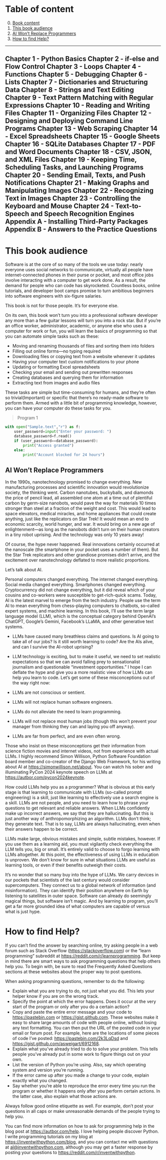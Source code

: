 # Table of content

0. [Book content](#book-content)
1. [This book audience](#This-book-audience)
2. [AI Won’t Replace Programmers](https://github.com/pagebase/Automate-the-boring-stuff-with-python/tree/patch-1?tab=readme-ov-file#ai-wont-replace-programmers)
3. [How to find Help?](#how-to-find-help)

---
Chapter 1 - Python Basics
Chapter 2 - if-else and Flow Control
Chapter 3 - Loops
Chapter 4 - Functions
Chapter 5 - Debugging
Chapter 6 - Lists
Chapter 7 - Dictionaries and Structuring Data
Chapter 8 - Strings and Text Editing
Chapter 9 - Text Pattern Matching with Regular Expressions
Chapter 10 - Reading and Writing Files
Chapter 11 - Organizing Files
Chapter 12 - Designing and Deploying Command Line Programs
Chapter 13 - Web Scraping
Chapter 14 - Excel Spreadsheets
Chapter 15 - Google Sheets
Chapter 16 - SQLite Databases
Chapter 17 - PDF and Word Documents
Chapter 18 - CSV, JSON, and XML Files
Chapter 19 - Keeping Time, Scheduling Tasks, and Launching Programs
Chapter 20 - Sending Email, Texts, and Push Notifications
Chapter 21 - Making Graphs and Manipulating Images
Chapter 22 - Recognizing Text in Images
Chapter 23 - Controlling the Keyboard and Mouse
Chapter 24 - Text-to-Speech and Speech Recognition Engines
Appendix A - Installing Third-Party Packages
Appendix B - Answers to the Practice Questions
---
# This book audience

Software is at the core of so many of the tools we use today: nearly everyone uses social networks to communicate, virtually all people have internet-connected phones in their purse or pocket, and most office jobs involve interacting with a computer to get work done. As a result, the demand for people who can code has skyrocketed. Countless books, online tutorials, and developer boot camps promise to turn ambitious beginners into software engineers with six-figure salaries.

This book is not for those people. It’s for everyone else.

On its own, this book won’t turn you into a professional software developer any more than a few guitar lessons will turn you into a rock star. But if you’re an office worker, administrator, academic, or anyone else who uses a computer for work or fun, you will learn the basics of programming so that you can automate simple tasks such as these:

- Moving and renaming thousands of files and sorting them into folders
- Filling out online forms—no typing required
- Downloading files or copying text from a website whenever it updates
- Having your computer text custom notifications to your phone
- Updating or formatting Excel spreadsheets
- Checking your email and sending out prewritten responses
- Creating databases and querying them for information
- Extracting text from images and audio files

These tasks are simple but time-consuming for humans, and they’re often so trivial(Important) or specific that there’s no ready-made software to perform them. Armed with a little bit of programming knowledge, however, you can have your computer do these tasks for you.

> Program 1

```python
with open("Sample.text","r") as f:
    user_password=input("Enter your password: ")
    database_password=f.read()
    if (user_password==database_password):
        print("Access granted")
    else:
        print("Account blocked for 24 hours")
```

## AI Won’t Replace Programmers

In the 1990s, nanotechnology promised to change everything. New manufacturing processes and scientific innovation would revolutionize society, the thinking went. Carbon nanotubes, buckyballs, and diamonds the price of pencil lead, all assembled one atom at a time out of plentiful carbon by germ-size nanobots, would pave the way for materials 10 times stronger than steel at a fraction of the weight and cost. This would lead to space elevators, medical miracles, and home appliances that could create anything, just like the replicators on Star Trek! It would mean an end to economic scarcity, world hunger, and war. It would bring on a new age of enlightenment—as long as the nanobots didn’t turn on their human creators in a tiny robot uprising. And the technology was only 10 years away!

Of course, the hype never happened. Real innovations certainly occurred at the nanoscale (the smartphone in your pocket uses a number of them). But the Star Trek replicators and other grandiose promises didn’t arrive, and the excitement over nanotechnology deflated to more realistic proportions.

Let’s talk about AI.

Personal computers changed everything. The internet changed everything. Social media changed everything. Smartphones changed everything. Cryptocurrency did not change everything, but it did reveal which of your cousins and co-workers were susceptible to get-rich-quick scams. Today, AI is the latest marvel to emerge from the tech industry. People use the term AI to mean everything from chess-playing computers to chatbots, so-called expert systems, and machine learning. In this book, I’ll use the term large language model (LLM), which is the conceptual category behind OpenAI’s ChatGPT, Google’s Gemini, Facebook’s LLaMA, and other generative text systems.

- LLMs have caused many breathless claims and questions. Is AI going to take all of our jobs? Is it still worth learning to code? Are the AIs alive, and can I survive the AI-robot uprising?

- LLM technology is exciting, but to make it useful, we need to set realistic expectations so that we can avoid falling prey to sensationalist journalism and questionable “investment opportunities.” I hope I can deflate the hype and give you a more realistic view of how LLMs can help you learn to code. Let’s get some of these misconceptions out of the way right now:

- LLMs are not conscious or sentient.
- LLMs will not replace human software engineers.
- LLMs do not alleviate the need to learn programming.
- LLMs will not replace most human jobs (though this won’t prevent your manager from thinking they can and laying you off anyway).
- LLMs are far from perfect, and are even often wrong.

Those who insist on these misconceptions get their information from science fiction movies and internet videos, not from experience with actual LLMs. I highly recommend Simon Willison, Python Software Foundation board member and co-creator of the Django Web Framework, for his writing about AI at https://simonwillison.net/about. You can watch his sober and illuminating PyCon 2024 keynote speech on LLMs at https://autbor.com/pycon2024keynote.

How could LLMs help you as a programmer? What is obvious at this early stage is that learning to communicate with LLMs (so-called prompt engineering) is a skill, just like learning to effectively use a search engine is a skill. LLMs are not people, and you need to learn how to phrase your questions to get relevant and reliable answers. When LLMs confidently make up incorrect answers, we say that they are hallucinating. But this is just another way of anthropomorphizing an algorithm. LLMs don’t think; they generate text. That is to say, LLMs are always hallucinating, even when their answers happen to be correct.

LLMs make large, obvious mistakes and simple, subtle mistakes, however. If you use them as a learning aid, you must vigilantly check everything the LLM tells you, big or small. It’s entirely valid to choose to forgo learning with LLMs altogether. At this point, the effectiveness of using LLMs in education is unproven. We don’t know for sure in what situations LLMs are useful as learning tools, or even if their benefits outweigh their costs.

It’s no wonder that so many buy into the hype of LLMs. We carry devices in our pockets that scientists of the last century would consider supercomputers. They connect us to a global network of information (and misinformation). They can identify their position anywhere on Earth by listening to satellites in outer space. Software can already do seemingly magical things, but software isn’t magic. And by learning to program, you’ll get a far more grounded idea of what computers are capable of versus what is just hype.

# How to find Help?

If you can’t find the answer by searching online, try asking people in a web forum such as Stack Overflow (https://stackoverflow.com) or the “learn programming” subreddit at https://reddit.com/r/learnprogramming. But keep in mind there are smart ways to ask programming questions that help others help you. To begin with, be sure to read the Frequently Asked Questions sections at these websites about the proper way to post questions.

When asking programming questions, remember to do the following:

- Explain what you are trying to do, not just what you did. This lets your helper know if you are on the wrong track.
- Specify the point at which the error happens. Does it occur at the very start of the program or only after you do a certain action?
- Copy and paste the entire error message and your code to https://pastebin.com or https://gist.github.com. These websites make it easy to share large amounts of code with people online, without losing any text formatting. You can then put the URL of the posted code in your email or forum post. For example, here are the locations of some pieces of code I’ve posted: https://pastebin.com/2k3LqDsd and https://gist.github.com/asweigart/6912168.
- Explain what you’ve already tried to do to solve your problem. This tells people you’ve already put in some work to figure things out on your own.
- List the version of Python you’re using. Also, say which operating system and version you’re running.
- If the error came up after you made a change to your code, explain exactly what you changed.
- Say whether you’re able to reproduce the error every time you run the program or whether it happens only after you perform certain actions. In the latter case, also explain what those actions are.

Always follow good online etiquette as well. For example, don’t post your questions in all caps or make unreasonable demands of the people trying to help you.

You can find more information on how to ask for programming help in the blog post at https://autbor.com/help. I love helping people discover Python. I write programming tutorials on my blog at https://inventwithpython.com/blog, and you can contact me with questions at al@inventwithpython.com, although you may get a faster response by posting your questions to https://reddit.com/r/inventwithpython.

